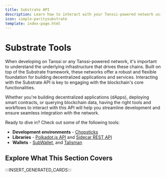```yaml
---
title: Substrate API
description: Learn how to interact with your Tanssi-powered network using the Substrate API, leveraging tools like the Polkadot.js API, Sidecar API, Chopsticks, and others.
icon: simple-paritysubstrate
template: index-page.html
---
```


# Substrate Tools

When developing on Tanssi or any Tanssi-powered network, it's important to understand the underlying infrastructure that drives these chains. Built on top of the Substrate framework, these networks offer a robust and flexible foundation for building decentralized applications and services. Interacting with the Substrate API is key to engaging with the blockchain's core functionalities.

Whether you're building decentralized applications (dApps), deploying smart contracts, or querying blockchain data, having the right tools and workflows to interact with this API will help you streamline development and ensure seamless integration with the network.

Ready to dive in? Check out some of the following tools:

- **Development environments** - [Chopsticks](/builders/toolkit/substrate-api/dev-env/chopsticks/)
- **Libraries** - [Polkadot.js API](/builders/toolkit/substrate-api/libraries/polkadot-js-api/) and [Sidecar REST API](/builders/toolkit/substrate-api/libraries/sidecar-api/)
- **Wallets** - [SubWallet](/builders/toolkit/ethereum-api/wallets/subwallet/), and [Talisman](/builders/toolkit/ethereum-api/wallets/talisman/)

## Explore What This Section Covers

:::INSERT_GENERATED_CARDS:::
